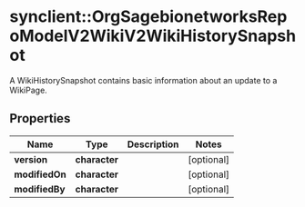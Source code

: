 # synclient::OrgSagebionetworksRepoModelV2WikiV2WikiHistorySnapshot

A WikiHistorySnapshot contains basic information about an update to a WikiPage.

## Properties
Name | Type | Description | Notes
------------ | ------------- | ------------- | -------------
**version** | **character** |  | [optional] 
**modifiedOn** | **character** |  | [optional] 
**modifiedBy** | **character** |  | [optional] 


